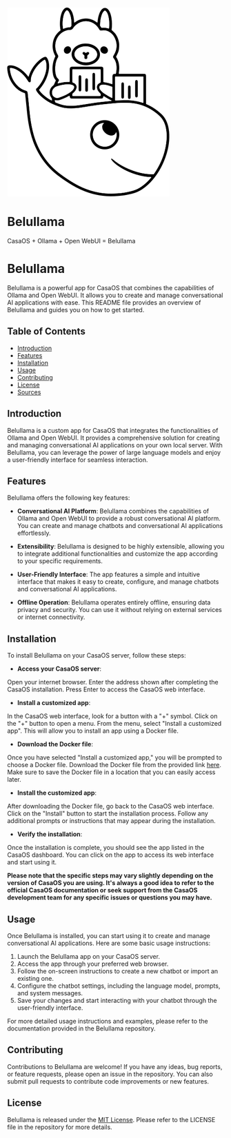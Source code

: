 ![Image Description](Belullama.svg)

# Belullama
CasaOS + Ollama + Open WebUI = Belullama

# Belullama

Belullama is a powerful app for CasaOS that combines the capabilities of Ollama and Open WebUI. It allows you to create and manage conversational AI applications with ease. This README file provides an overview of Belullama and guides you on how to get started.

## Table of Contents
- [Introduction](#introduction)
- [Features](#features)
- [Installation](#installation)
- [Usage](#usage)
- [Contributing](#contributing)
- [License](#license)
- [Sources](#sources)

## Introduction

Belullama is a custom app for CasaOS that integrates the functionalities of Ollama and Open WebUI. It provides a comprehensive solution for creating and managing conversational AI applications on your own local server. With Belullama, you can leverage the power of large language models and enjoy a user-friendly interface for seamless interaction.

## Features

Belullama offers the following key features:

- **Conversational AI Platform**: Belullama combines the capabilities of Ollama and Open WebUI to provide a robust conversational AI platform. You can create and manage chatbots and conversational AI applications effortlessly.

- **Extensibility**: Belullama is designed to be highly extensible, allowing you to integrate additional functionalities and customize the app according to your specific requirements.

- **User-Friendly Interface**: The app features a simple and intuitive interface that makes it easy to create, configure, and manage chatbots and conversational AI applications.

- **Offline Operation**: Belullama operates entirely offline, ensuring data privacy and security. You can use it without relying on external services or internet connectivity.

## Installation

To install Belullama on your CasaOS server, follow these steps:

- **Access your CasaOS server**:

Open your internet browser.
Enter the address shown after completing the CasaOS installation.
Press Enter to access the CasaOS web interface.

- **Install a customized app**:

In the CasaOS web interface, look for a button with a "+" symbol.
Click on the "+" button to open a menu.
From the menu, select "Install a customized app".
This will allow you to install an app using a Docker file.

- **Download the Docker file**:

Once you have selected "Install a customized app," you will be prompted to choose a Docker file.
Download the Docker file from the provided link [here](https://github.com/ai-joe-git/Belullama/blob/main/Belullama.yaml).
Make sure to save the Docker file in a location that you can easily access later.

- **Install the customized app**:

After downloading the Docker file, go back to the CasaOS web interface.
Click on the "Install" button to start the installation process.
Follow any additional prompts or instructions that may appear during the installation.

- **Verify the installation**:

Once the installation is complete, you should see the app listed in the CasaOS dashboard.
You can click on the app to access its web interface and start using it.

**Please note that the specific steps may vary slightly depending on the version of CasaOS you are using. It's always a good idea to refer to the official CasaOS documentation or seek support from the CasaOS development team for any specific issues or questions you may have.**

## Usage

Once Belullama is installed, you can start using it to create and manage conversational AI applications. Here are some basic usage instructions:

1. Launch the Belullama app on your CasaOS server.
2. Access the app through your preferred web browser.
3. Follow the on-screen instructions to create a new chatbot or import an existing one.
4. Configure the chatbot settings, including the language model, prompts, and system messages.
5. Save your changes and start interacting with your chatbot through the user-friendly interface.

For more detailed usage instructions and examples, please refer to the documentation provided in the Belullama repository.

## Contributing

Contributions to Belullama are welcome! If you have any ideas, bug reports, or feature requests, please open an issue in the repository. You can also submit pull requests to contribute code improvements or new features.

## License

Belullama is released under the [MIT License](https://opensource.org/licenses/MIT). Please refer to the LICENSE file in the repository for more details.

